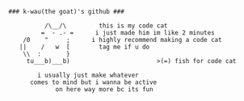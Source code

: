 ```
### k-wau(the goat)'s github ###

          /\__/\         this is my code cat
         =  - .- =      i just made him im like 2 minutes       
    /0    "     ;      i highly recommend making a code cat           
   ||    /   w  [        tag me if u do                                     
    \\  :       }
     tu___b)___b)                        >(=) fish for code cat
                                 
        i usually just make whatever        
      comes to mind but i wanna be active        
             on here way more bc its fun
```

<!---
jaketomcko/jaketomcko is a ✨ special ✨ repository because its `README.md` (this file) appears on your GitHub profile.
You can click the Preview link to take a look at your changes.
--->

